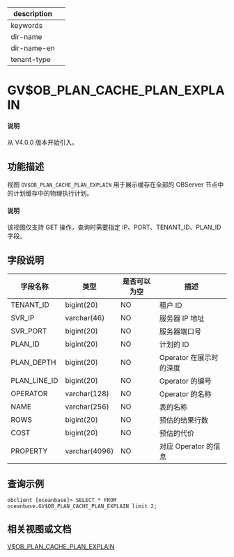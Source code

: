 |description||
|---|---|
|keywords||
|dir-name||
|dir-name-en||
|tenant-type||

# GV$OB_PLAN_CACHE_PLAN_EXPLAIN

<main id="notice" type='explain'>
  <h4>说明</h4>
  <p>从 V4.0.0 版本开始引入。</p>
</main>

## 功能描述

视图 `GV$OB_PLAN_CACHE_PLAN_EXPLAIN` 用于展示缓存在全部的 OBServer 节点中的计划缓存中的物理执行计划。

  <main id="notice" type='explain'>
    <h4>说明</h4>
    <p>该视图仅支持 GET 操作，查询时需要指定 IP、PORT、TENANT_ID、PLAN_ID 字段。</p>
  </main>

## 字段说明

|   **字段名称**   |    **类型**     | **是否可以为空** |      **描述**      |
|--------------|---------------|------------|------------------|
| TENANT_ID    | bigint(20)    | NO         | 租户 ID            |
| SVR_IP       | varchar(46)   | NO         | 服务器 IP 地址        |
| SVR_PORT     | bigint(20)    | NO         | 服务器端口号           |
| PLAN_ID      | bigint(20)    | NO         | 计划的 ID           |
| PLAN_DEPTH   | bigint(20)    | NO         | Operator 在展示时的深度 |
| PLAN_LINE_ID | bigint(20)    | NO         | Operator 的编号     |
| OPERATOR     | varchar(128)  | NO         | Operator 的名称     |
| NAME         | varchar(256)  | NO         | 表的名称             |
| ROWS         | bigint(20)    | NO         | 预估的结果行数          |
| COST         | bigint(20)    | NO         | 预估的代价            |
| PROPERTY     | varchar(4096) | NO         | 对应 Operator 的信息  |

## 查询示例

```shell
obclient [oceanbase]> SELECT * FROM oceanbase.GV$OB_PLAN_CACHE_PLAN_EXPLAIN limit 2;
```

## 相关视图或文档

[V$OB_PLAN_CACHE_PLAN_EXPLAIN](32600.v-ob_plan_cache_plan_explain-of-mysql-mode.md)

